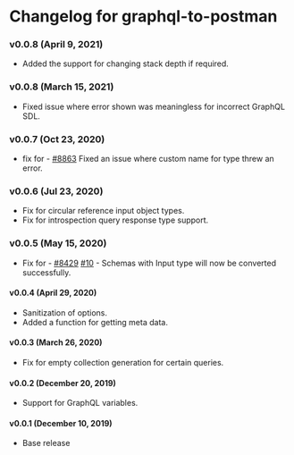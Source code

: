# Changelog for graphql-to-postman

### v0.0.8 (April 9, 2021)
* Added the support for changing stack depth if required.

### v0.0.8 (March 15, 2021)
* Fixed issue where error shown was meaningless for incorrect GraphQL SDL.

### v0.0.7 (Oct 23, 2020)
* fix for - [#8863](https://github.com/postmanlabs/postman-app-support/issues/8863) Fixed an issue where custom name for type threw an error.

### v0.0.6 (Jul 23, 2020)
* Fix for circular reference input object types.
* Fix for introspection query response type support.

### v0.0.5 (May 15, 2020)
* Fix for - [#8429](https://github.com/postmanlabs/postman-app-support/issues/8429) [#10](https://github.com/postmanlabs/graphql-to-postman/issues/10) - Schemas with Input type will now be converted successfully.

#### v0.0.4 (April 29, 2020)
* Sanitization of options.
* Added a function for getting meta data. 

#### v0.0.3 (March 26, 2020)
* Fix for empty collection generation for certain queries.

#### v0.0.2 (December 20, 2019)
* Support for GraphQL variables.

#### v0.0.1 (December 10, 2019)
* Base release

